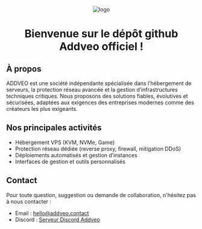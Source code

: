 <div align="center">
  <img src="https://i.imgur.com/RKxZGG5.jpeg" alt="logo">
</div>

<h1 align="center">Bienvenue sur le dépôt github Addveo officiel !</h1>

## À propos
ADDVEO est une société indépendante spécialisée dans l’hébergement de serveurs, la protection réseau avancée et la gestion d’infrastructures techniques critiques.
Nous proposons des solutions fiables, évolutives et sécurisées, adaptées aux exigences des entreprises modernes comme des créateurs les plus exigeants.

## Nos principales activités
- Hébergement VPS (KVM, NVMe, Game)
- Protection réseau dédiée (reverse proxy, firewall, mitigation DDoS)
- Déploiements automatisés et gestion d’instances
- Interfaces de gestion et outils personnalisés

## Contact
Pour toute question, suggestion ou demande de collaboration, n'hésitez pas à nous contacter :

- Email : hello@addveo.contact
- Discord : [Serveur Discord Addveo](https://discord.gg/addveo)
